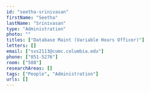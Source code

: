 ```yaml
---
id: "seetha-srinivasan"
firstName: "Seetha"
lastName: "Srinivasan"
type: "Administration"
photo: ""
titles: ["Database Maint (Variable Hours Officer)"]
letters: []
email: ["svs2113@cumc.columbia.edu"]
phone: ["851-5276"]
room: ["508"]
researchAreas: []
tags: ["People", "Administration"]
urls: []
---
```

